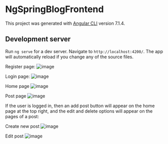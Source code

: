 # NgSpringBlogFrontend

This project was generated with [Angular CLI](https://github.com/angular/angular-cli) version 7.1.4.

## Development server

Run `ng serve` for a dev server. Navigate to `http://localhost:4200/`. The app will automatically reload if you change any of the source files.

Register page:
![image](https://user-images.githubusercontent.com/87446991/214426942-f4623799-ce31-431a-ad2f-cd71de553977.png)

Login page:
![image](https://user-images.githubusercontent.com/87446991/214426983-b560e9b4-ad3a-4ac3-9b1c-04d7656b8bd6.png)

Home page
![image](https://user-images.githubusercontent.com/87446991/214427154-4727b1ad-5a34-4749-9a4e-a7cf3c512d18.png)

Post page
![image](https://user-images.githubusercontent.com/87446991/214427129-9a427bed-9c6d-4ab1-9c1c-7885b7dfe017.png)

If the user is logged in, then an add post button will appear on the home page at the top right, and the edit and delete options will appear on the pages of a post:

Create new post
![image](https://user-images.githubusercontent.com/87446991/214427189-1a97a04f-c99f-4fdb-a5c0-7d9b8bfa1d0b.png)

Edit post
![image](https://user-images.githubusercontent.com/87446991/214427252-a2068e10-5c3d-45c7-8e68-854d201ecaec.png)
